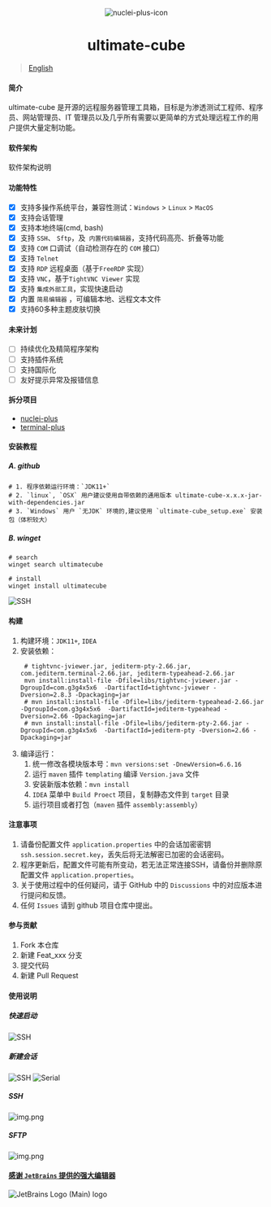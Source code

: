 <div align=center style="margin-top: 10px;">

![nuclei-plus-icon](doc/img/splashscreen.png)
<h1>ultimate-cube</h1>
</div>

> [English](README.en.md)

#### 简介

ultimate-cube 是开源的远程服务器管理工具箱，目标是为渗透测试工程师、程序员、网站管理员、IT 管理员以及几乎所有需要以更简单的方式处理远程工作的用户提供大量定制功能。

#### 软件架构

软件架构说明

#### 功能特性

- [x] 支持多操作系统平台，兼容性测试：`Windows` > `Linux` > `MacOS`
- [x] 支持会话管理
- [x] 支持本地终端(cmd, bash)
- [x] 支持 `SSH`、 `Sftp`，及` 内置代码编辑器`，支持代码高亮、折叠等功能
- [x] 支持  `COM`  口调试（自动检测存在的 `COM` 接口）
- [x] 支持 `Telnet`
- [x] 支持 `RDP` 远程桌面（基于`FreeRDP` 实现）
- [x] 支持 `VNC`，基于`TightVNC Viewer` 实现
- [x] 支持 `集成外部工具`，实现快速启动
- [x] 内置 `简易编辑器` ，可编辑本地、远程文本文件
- [x] 支持60多种主题皮肤切换

#### 未来计划

- [ ] 持续优化及精简程序架构
- [ ] 支持插件系统
- [ ] 支持国际化
- [ ] 友好提示异常及报错信息

#### 拆分项目

- [nuclei-plus](https://github.com/Yong-An-Dang/nuclei-plus)
- [terminal-plus](https://github.com/Yong-An-Dang/terminal-plus)

#### 安装教程

##### A. github

```shell
# 1. 程序依赖运行环境：`JDK11+`
# 2. `linux`, `OSX` 用户建议使用自带依赖的通用版本 ultimate-cube-x.x.x-jar-with-dependencies.jar
# 3. `Windows` 用户 `无JDK` 环境的,建议使用 `ultimate-cube_setup.exe` 安装包（体积较大）
```

##### B. winget

```shell
# search
winget search ultimatecube

# install
winget install ultimatecube
```

![SSH](doc/img/img_5.png)

#### 构建

1. 构建环境：`JDK11+`, `IDEA`
2. 安装依赖：
   ```shell
    # tightvnc-jviewer.jar, jediterm-pty-2.66.jar, com.jediterm.terminal-2.66.jar, jediterm-typeahead-2.66.jar
    mvn install:install-file -Dfile=libs/tightvnc-jviewer.jar -DgroupId=com.g3g4x5x6  -DartifactId=tightvnc-jviewer -Dversion=2.8.3 -Dpackaging=jar
    # mvn install:install-file -Dfile=libs/jediterm-typeahead-2.66.jar -DgroupId=com.g3g4x5x6  -DartifactId=jediterm-typeahead -Dversion=2.66 -Dpackaging=jar
    # mvn install:install-file -Dfile=libs/jediterm-pty-2.66.jar -DgroupId=com.g3g4x5x6  -DartifactId=jediterm-pty -Dversion=2.66 -Dpackaging=jar
   ```
3. 编译运行：
    1. 统一修改各模块版本号：`mvn versions:set -DnewVersion=6.6.16`
    1. 运行 `maven` 插件 `templating` 编译 `Version.java` 文件
    1. 安装新版本依赖：`mvn install`
    1. `IDEA` 菜单中 `Build Proect` 项目，复制静态文件到 `target` 目录
    1. 运行项目或者打包（`maven` 插件 `assembly:assembly`）


#### 注意事项
1. 请备份配置文件 `application.properties` 中的会话加密密钥 `ssh.session.secret.key`，丢失后将无法解密已加密的会话密码。
2. 程序更新后，配置文件可能有所变动，若无法正常连接SSH，请备份并删除原配置文件 `application.properties`。
3. 关于使用过程中的任何疑问，请于 GitHub 中的 `Discussions` 中的对应版本进行提问和反馈。
4. 任何 `Issues` 请到 github 项目仓库中提出。


#### 参与贡献

1. Fork 本仓库
2. 新建 Feat_xxx 分支
3. 提交代码
4. 新建 Pull Request

#### 使用说明

##### 快速启动

![SSH](doc/img/img_4.png)

##### 新建会话

![SSH](doc/img/img_2.png)
![Serial](doc/img/img_3.png)

##### SSH

![img.png](doc/img/img.png)

##### SFTP

![img.png](doc/img/img_1.png)

#### [感谢 `JetBrains` 提供的强大编辑器](https://jb.gg/OpenSourceSupport)
![JetBrains Logo (Main) logo](https://resources.jetbrains.com/storage/products/company/brand/logos/jb_beam.svg)
